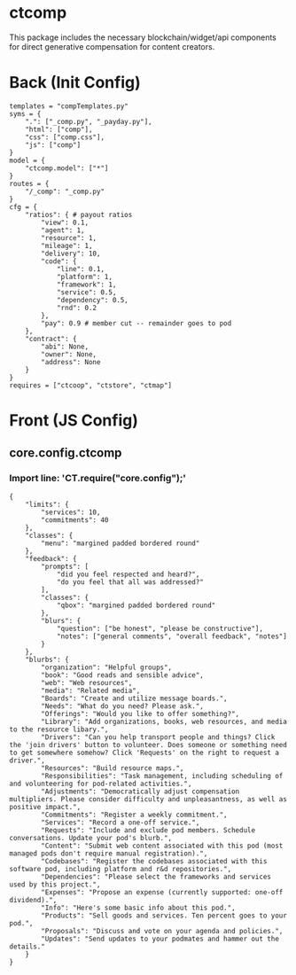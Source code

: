 # ctcomp
This package includes the necessary blockchain/widget/api components for direct generative compensation for content creators.


# Back (Init Config)

    templates = "compTemplates.py"
    syms = {
    	".": ["_comp.py", "_payday.py"],
    	"html": ["comp"],
    	"css": ["comp.css"],
    	"js": ["comp"]
    }
    model = {
    	"ctcomp.model": ["*"]
    }
    routes = {
    	"/_comp": "_comp.py"
    }
    cfg = {
    	"ratios": { # payout ratios
    		"view": 0.1,
    		"agent": 1,
    		"resource": 1,
    		"mileage": 1,
    		"delivery": 10,
    		"code": {
    			"line": 0.1,
    			"platform": 1,
    			"framework": 1,
    			"service": 0.5,
    			"dependency": 0.5,
    			"rnd": 0.2
    		},
    		"pay": 0.9 # member cut -- remainder goes to pod
    	},
    	"contract": {
    		"abi": None,
    		"owner": None,
    		"address": None
    	}
    }
    requires = ["ctcoop", "ctstore", "ctmap"]
    

# Front (JS Config)

## core.config.ctcomp
### Import line: 'CT.require("core.config");'
    {
    	"limits": {
    		"services": 10,
    		"commitments": 40
    	},
    	"classes": {
    		"menu": "margined padded bordered round"
    	},
    	"feedback": {
    		"prompts": [
    			"did you feel respected and heard?",
    			"do you feel that all was addressed?"
    		],
    		"classes": {
    			"qbox": "margined padded bordered round"
    		},
    		"blurs": {
    			"question": ["be honest", "please be constructive"],
    			"notes": ["general comments", "overall feedback", "notes"]
    		}
    	},
    	"blurbs": {
    		"organization": "Helpful groups",
    		"book": "Good reads and sensible advice",
    		"web": "Web resources",
    		"media": "Related media",
    		"Boards": "Create and utilize message boards.",
    		"Needs": "What do you need? Please ask.",
    		"Offerings": "Would you like to offer something?",
    		"Library": "Add organizations, books, web resources, and media to the resource libary.",
    		"Drivers": "Can you help transport people and things? Click the 'join drivers' button to volunteer. Does someone or something need to get somewhere somehow? Click 'Requests' on the right to request a driver.",
    		"Resources": "Build resource maps.",
    		"Responsibilities": "Task management, including scheduling of and volunteering for pod-related activities.",
    		"Adjustments": "Democratically adjust compensation multipliers. Please consider difficulty and unpleasantness, as well as positive impact.",
    		"Commitments": "Register a weekly commitment.",
    		"Services": "Record a one-off service.",
    		"Requests": "Include and exclude pod members. Schedule conversations. Update your pod's blurb.",
    		"Content": "Submit web content associated with this pod (most managed pods don't require manual registration).",
    		"Codebases": "Register the codebases associated with this software pod, including platform and r&d repositories.",
    		"Dependencies": "Please select the frameworks and services used by this project.",
    		"Expenses": "Propose an expense (currently supported: one-off dividend).",
    		"Info": "Here's some basic info about this pod.",
    		"Products": "Sell goods and services. Ten percent goes to your pod.",
    		"Proposals": "Discuss and vote on your agenda and policies.",
    		"Updates": "Send updates to your podmates and hammer out the details."
    	}
    }